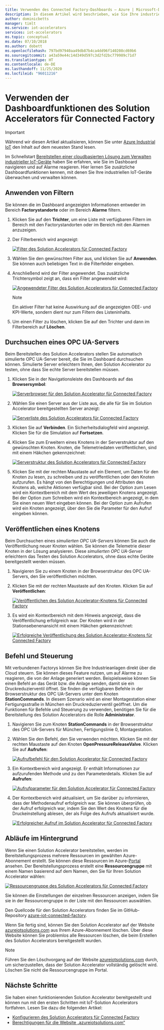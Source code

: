 ```yaml
---
title: Verwenden des Connected Factory-Dashboards – Azure | Microsoft-Dokumentation
description: In diesem Artikel wird beschrieben, wie Sie Ihre industriellen IoT-Geräte mithilfe der Features des Connected Factory-Dashboards überwachen und verwalten können.
author: dominicbetts
manager: timlt
ms.service: iot-accelerators
services: iot-accelerators
ms.topic: conceptual
ms.date: 07/10/2018
ms.author: dobett
ms.openlocfilehash: 797bd97940aa49db87b4ca4dd96f140208cd69b6
ms.sourcegitcommit: a43a59e44c14d349d597c3d2fd2bc779989c71d7
ms.translationtype: HT
ms.contentlocale: de-DE
ms.lasthandoff: 11/25/2020
ms.locfileid: "96011216"
---
```

# <a name="use-features-in-the-connected-factory-solution-accelerator-dashboard"></a>Verwenden der Dashboardfunktionen des Solution Accelerators für Connected Factory

> [!IMPORTANT]
> Während wir diesen Artikel aktualisieren, können Sie unter [Azure Industrial IoT](https://azure.github.io/Industrial-IoT/) den Inhalt auf dem neuesten Stand lesen.

Im Schnellstart [Bereitstellen einer cloudbasierten Lösung zum Verwalten industrieller IoT-Geräte](quickstart-connected-factory-deploy.md) haben Sie erfahren, wie Sie im Dashboard navigieren und auf Alarme reagieren. Hier lernen Sie zusätzliche Dashboardfunktionen kennen, mit denen Sie Ihre industriellen IoT-Geräte überwachen und verwalten können.

## <a name="apply-filters"></a>Anwenden von Filtern

Sie können die im Dashboard angezeigten Informationen entweder im Bereich **Factorystandorte** oder im Bereich **Alarme** filtern.

1. Klicken Sie auf den **Trichter**, um eine Liste mit verfügbaren Filtern im Bereich mit den Factorystandorten oder im Bereich mit den Alarmen anzuzeigen.

1. Der Filterbereich wird angezeigt:

    [![Filter des Solution Accelerators für Connected Factory](./media/iot-accelerators-connected-factory-dashboard/filterpanel-inline.png)](./media/iot-accelerators-connected-factory-dashboard/filterpanel-expanded.png#lightbox)

1. Wählen Sie den gewünschten Filter aus, und klicken Sie auf **Anwenden**. Sie können auch beliebigen Text in die Filterfelder eingeben.

1. Anschließend wird der Filter angewendet. Das zusätzliche Trichtersymbol zeigt an, dass ein Filter angewendet wird:

    [![Angewendeter Filter des Solution Accelerators für Connected Factory](./media/iot-accelerators-connected-factory-dashboard/filterapplied-inline.png)](./media/iot-accelerators-connected-factory-dashboard/filterapplied-expanded.png#lightbox)

    > [!NOTE]
    > Ein aktiver Filter hat keine Auswirkung auf die angezeigten OEE- und KPI-Werte, sondern dient nur zum Filtern des Listeninhalts.

1. Um einen Filter zu löschen, klicken Sie auf den Trichter und dann im Filterbereich auf **Löschen**.

## <a name="browse-an-opc-ua-server"></a>Durchsuchen eines OPC UA-Servers

Beim Bereitstellen des Solution Accelerators stellen Sie automatisch simulierte OPC UA-Server bereit, die Sie im Dashboard durchsuchen können. Simulierte Server erleichtern Ihnen, den Solution Accelerator zu testen, ohne dass Sie echte Server bereitstellen müssen.

1. Klicken Sie in der Navigationsleiste des Dashboards auf das **Browsersymbol**:

    [![Serverbrowser für den Solution Accelerator für Connected Factory](./media/iot-accelerators-connected-factory-dashboard/browser-inline.png)](./media/iot-accelerators-connected-factory-dashboard/browser-expanded.png#lightbox)

1. Wählen Sie einen Server aus der Liste aus, die alle für Sie im Solution Accelerator bereitgestellten Server anzeigt:

    [![Serverliste des Solution Accelerators für Connected Factory](./media/iot-accelerators-connected-factory-dashboard/serverlist-inline.png)](./media/iot-accelerators-connected-factory-dashboard/serverlist-expanded.png#lightbox)

1. Klicken Sie auf **Verbinden**. Ein Sicherheitsdialogfeld wird angezeigt. Klicken Sie für die Simulation auf **Fortsetzen**.

1. Klicken Sie zum Erweitern eines Knotens in der Serverstruktur auf den gewünschten Knoten. Knoten, die Telemetriedaten veröffentlichen, sind mit einem Häkchen gekennzeichnet:

    [![Serverstruktur des Solution Accelerators für Connected Factory](./media/iot-accelerators-connected-factory-dashboard/servertree-inline.png)](./media/iot-accelerators-connected-factory-dashboard/servertree-expanded.png#lightbox)

1. Klicken Sie mit der rechten Maustaste auf ein Element, um Daten für den Knoten zu lesen, zu schreiben und zu veröffentlichen oder den Knoten aufzurufen. Es hängt von den Berechtigungen und Attributen des Knotens ab, welche Aktionen verfügbar sind. Bei der Option zum Lesen wird ein Kontextbereich mit dem Wert des jeweiligen Knotens angezeigt. Bei der Option zum Schreiben wird ein Kontextbereich angezeigt, in dem Sie einen neuen Wert eingeben können. Bei der Option zum Aufrufen wird ein Knoten angezeigt, über den Sie die Parameter für den Aufruf eingeben können.

## <a name="publish-a-node"></a>Veröffentlichen eines Knotens

Beim Durchsuchen eines *simulierten OPC UA-Servers* können Sie auch die Veröffentlichung neuer Knoten wählen. Sie können die Telemetrie dieser Knoten in der Lösung analysieren. Diese *simulierten OPC UA-Server* erleichtern das Testen des Solution Accelerators, ohne dass echte Geräte bereitgestellt werden müssen.

1. Navigieren Sie zu einem Knoten in der Browserstruktur des OPC UA-Servers, den Sie veröffentlichen möchten.

1. Klicken Sie mit der rechten Maustaste auf den Knoten. Klicken Sie auf **Veröffentlichen**:

    [![Veröffentlichen des Solution Accelerator-Knotens für Connected Factory](./media/iot-accelerators-connected-factory-dashboard/publishnode-inline.png)](./media/iot-accelerators-connected-factory-dashboard/publishnode-expanded.png#lightbox)

1. Es wird ein Kontextbereich mit dem Hinweis angezeigt, dass die Veröffentlichung erfolgreich war. Der Knoten wird in der Stationsebenenansicht mit einem Häkchen gekennzeichnet:

    [![Erfolgreiche Veröffentlichung des Solution Accelerator-Knotens für Connected Factory](./media/iot-accelerators-connected-factory-dashboard/publishsuccess-inline.png)](./media/iot-accelerators-connected-factory-dashboard/publishsuccess-expanded.png#lightbox)

## <a name="command-and-control"></a>Befehl und Steuerung

Mit verbundenen Factorys können Sie Ihre Industrieanlagen direkt über die Cloud steuern. Sie können dieses Feature nutzen, um auf Alarme zu reagieren, die von der Anlage generiert werden. Beispielsweise können Sie einen Befehl an das Gerät bzw. die Anlage senden, damit sie ein Druckreduzierventil öffnet. Sie finden die verfügbaren Befehle in der Browserstruktur des OPC UA-Servers unter dem Knoten **StationCommands**. In diesem Szenario wird an einer Montagestation einer Fertigungsstraße in München ein Druckreduzierventil geöffnet. Um die Funktionen für Befehle und Steuerung zu verwenden, benötigen Sie für die Bereitstellung des Solution Accelerators die Rolle **Administrator**.

1. Navigieren Sie zum Knoten **StationCommands** in der Browserstruktur des OPC UA-Servers für München, Fertigungslinie 0, Montagestation.

1. Wählen Sie den Befehl, den Sie verwenden möchten. Klicken Sie mit der rechten Maustaste auf den Knoten **OpenPressureReleaseValve**. Klicken Sie auf **Aufrufen**:

    [![Aufrufbefehl für den Solution Accelerator für Connected Factory](./media/iot-accelerators-connected-factory-dashboard/callcommand-inline.png)](./media/iot-accelerators-connected-factory-dashboard/callcommand-expanded.png#lightbox)

1. Ein Kontextbereich wird angezeigt. Er enthält Informationen zur aufzurufenden Methode und zu den Parameterdetails. Klicken Sie auf **Aufrufen**:

    [![Aufrufparameter für den Solution Accelerator für Connected Factory](./media/iot-accelerators-connected-factory-dashboard/callpanel-inline.png)](./media/iot-accelerators-connected-factory-dashboard/callpanel-expanded.png#lightbox)

1. Der Kontextbereich wird aktualisiert, um Sie darüber zu informieren, dass der Methodenaufruf erfolgreich war. Sie können überprüfen, ob der Aufruf erfolgreich war, indem Sie den Wert des Knotens für die Druckeinstellung ablesen, der als Folge des Aufrufs aktualisiert wurde.

    [![Erfolgreicher Aufruf im Solution Accelerator für Connected Factory](./media/iot-accelerators-connected-factory-dashboard/callsuccess-inline.png)](./media/iot-accelerators-connected-factory-dashboard/callsuccess-expanded.png#lightbox)

## <a name="behind-the-scenes"></a>Abläufe im Hintergrund

Wenn Sie einen Solution Accelerator bereitstellen, werden im Bereitstellungsprozess mehrere Ressourcen im gewählten Azure-Abonnement erstellt. Sie können diese Ressourcen im Azure-[Portal](https://portal.azure.com) ansehen. Der Bereitstellungsprozess erstellt eine **Ressourcengruppe** mit einem Namen basierend auf dem Namen, den Sie für Ihren Solution Accelerator wählen:

[![Ressourcengruppe des Solution Accelerators für Connected Factory](./media/iot-accelerators-connected-factory-dashboard/resourcegroup-inline.png)](./media/iot-accelerators-connected-factory-dashboard/resourcegroup-expanded.png#lightbox)

Sie können die Einstellungen der einzelnen Ressourcen anzeigen, indem Sie sie in der Ressourcengruppe in der Liste mit den Ressourcen auswählen.

Den Quellcode für den Solution Accelerators finden Sie im GitHub-Repository [azure-iot-connected-factory](https://github.com/Azure/azure-iot-connected-factory).

Wenn Sie fertig sind, können Sie den Solution Accelerator auf der Website [azureiotsolutions.com](https://www.azureiotsolutions.com/Accelerators#dashboard) aus Ihrem Azure-Abonnement löschen. Über diese Website können Sie problemlos alle Ressourcen löschen, die beim Erstellen des Solution Accelerators bereitgestellt wurden.

> [!NOTE]
> Führen Sie den Löschvorgang auf der Website [azureiotsolutions.com](https://www.azureiotsolutions.com/Accelerators#dashboard) durch, um sicherzustellen, dass der Solution Accelerator vollständig gelöscht wird. Löschen Sie nicht die Ressourcengruppe im Portal.

## <a name="next-steps"></a>Nächste Schritte

Sie haben einen funktionierenden Solution Accelerator bereitgestellt und können nun mit den ersten Schritten mit IoT-Solution Accelerators fortfahren. Lesen Sie dazu die folgenden Artikel:

* [Konfigurieren des Solution Accelerators für Connected Factory](iot-accelerators-connected-factory-configure.md)
* [Berechtigungen für die Website „azureiotsolutions.com“](iot-accelerators-permissions.md)
